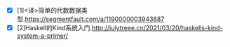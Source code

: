 - [x] [1]<译>简单的代数数据类型.https://segmentfault.com/a/1190000003943687
- [x] [2]Haskell的Kind系统入门.http://julytreee.cn/2021/03/20/haskells-kind-system-a-primer/